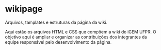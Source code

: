 # wikipage
Arquivos, tamplates e estruturas da página da wiki.

Aqui estão os arquivos HTML e CSS que compõem a wiki do iGEM UFPR.
O objetivo aqui é ampliar e organizar as contribuições dos integrantes da equipe responsável pelo desenvolvimento da página.
